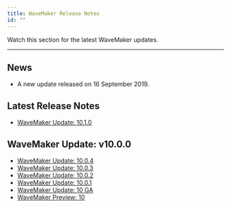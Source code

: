 ```yaml
---
title: WaveMaker Release Notes
id: ""
---
```

Watch this section for the latest WaveMaker updates. 

---

## News

- A new update released on 16 September 2019. 


## Latest Release Notes

- [WaveMaker Update: 10.1.0](/learn/wavemaker-release-notes/v10-1-0)

## WaveMaker Update: v10.0.0

- [WaveMaker Update: 10.0.4]()
- [WaveMaker Update: 10.0.3]()
- [WaveMaker Update: 10.0.2]()
- [WaveMaker Update: 10.0.1]()
- [WaveMaker Update: 10 GA]()
- [WaveMaker Preview: 10]()





